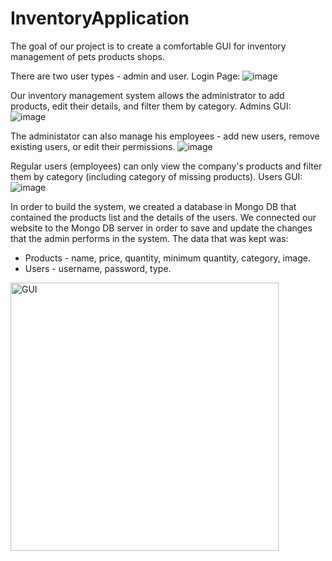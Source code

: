 # InventoryApplication
The goal of our project is to create a comfortable GUI for inventory management of pets products shops.

There are two user types - admin and user.
Login Page:
![image](https://user-images.githubusercontent.com/105801035/176411348-73b3e9d8-e8ca-43c4-97ba-83891bd540a0.png)

Our inventory management system allows the administrator to add products, edit their details, and filter them by category. 
Admins GUI:
![image](https://user-images.githubusercontent.com/105801035/176411504-41abb69a-7871-4334-bc03-8173085be05c.png)

The administator can also manage his employees - add new users, remove existing users, or edit their permissions.
![image](https://user-images.githubusercontent.com/105801035/176411682-7bd5765f-aac8-48a8-87af-e6ba1a6be7f7.png)


Regular users (employees) can only view the company's products and filter them by category (including category of missing products).
Users GUI:
![image](https://user-images.githubusercontent.com/105801035/176411611-02be88bf-2542-4b38-8770-3f6cb528d128.png)


In order to build the system, we created a database in Mongo DB that contained the products list and the details of the users. We connected our website to the Mongo DB server in order to save and update the changes that the admin performs in the system.
The data that was kept was:
* Products - name, price, quantity, minimum quantity, category, image.
* Users - username, password, type.




<img width="429" alt="GUI" src="https://user-images.githubusercontent.com/105801035/169852871-59279571-419d-48ec-ab09-e1ed34c6477d.png">
